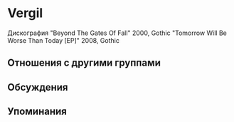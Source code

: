 # Vergil

Дискография
"Beyond The Gates Of Fall" 2000, Gothic
"Tomorrow Will Be Worse Than Today [EP]" 2008, Gothic

## Отношения с другими группами


## Обсуждения


## Упоминания

